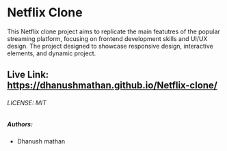# Netflix Clone


This Netflix clone project aims to replicate the main featutres of the popular streaming platform, focusing on frontend development skills and UI/UX design. The project designed to showcase responsive design, interactive elements, and dynamic project. 


## Live Link: https://dhanushmathan.github.io/Netflix-clone/


###### LICENSE: MIT


##### Authors:
 - Dhanush mathan